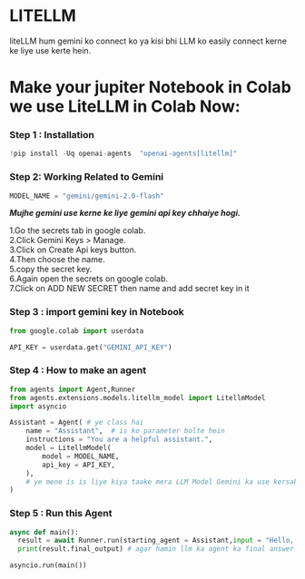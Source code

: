 
# LITELLM

liteLLM hum gemini ko connect ko ya kisi bhi LLM ko easily connect kerne ke liye use kerte hein.

# Make your jupiter Notebook in Colab we use LiteLLM in Colab Now: 

### Step 1 : Installation  

```python
!pip install -Uq openai-agents  "openai-agents[litellm]"
```

### Step 2: Working Related to Gemini

```python
MODEL_NAME = "gemini/gemini-2.0-flash"
```

***Mujhe gemini use kerne ke liye gemini api key chhaiye hogi.***

1.Go the secrets tab in google colab.       
2.Click Gemini Keys > Manage.       
3.Click on Create Api keys button.      
4.Then choose the name.     
5.copy the secret key.      
6.Again open the secrets on google colab.       
7.Click on ADD NEW SECRET then name and add secret key in it

### Step 3 : import gemini key in Notebook

```python
from google.colab import userdata 

API_KEY = userdata.get("GEMINI_API_KEY")
```

### Step 4 : How to make an agent

```python
from agents import Agent,Runner
from agents.extensions.models.litellm_model import LitellmModel
import asyncio
```

```python
Assistant = Agent( # ye class hai
    name = "Assistant",  # is ko parameter bolte hein
    instructions = "You are a helpful assistant.",
    model = LitellmModel(
        model = MODEL_NAME,
        api_key = API_KEY,
    ),
    # ye mene is is liye kiya taake mera LLM Model Gemini ka use kersake is liye LitellmModel ko import karein ge agar ye bhool gai import kerne  wali itni bari line to hum documentation me se dekh lein ge ## https://openai.github.io/openai-agents-python/models/litellm/
)
```

### Step 5 : Run this Agent

```python
async def main():
  result = await Runner.run(starting_agent = Assistant,input = "Hello, How are you?") # ye ek function hai is ke under 2 cheezein pass hongi
  print(result.final_output) # agar hamin llm ka agent ka final answer he wo chahyie to wo hamein final_output me mile ga

asyncio.run(main())
```


